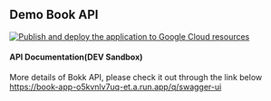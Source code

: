 ## Demo Book API
[![Publish and deploy the application to Google Cloud resources](https://github.com/lonecalvary78/book-app/actions/workflows/publish-and-deploy-app-to-gcp-resources.yaml/badge.svg)](https://github.com/lonecalvary78/book-app/actions/workflows/publish-and-deploy-app-to-gcp-resources.yaml)

#### API Documentation(DEV Sandbox)
More details of Bokk API, please check it out through the link below
https://book-app-o5kvnlv7uq-et.a.run.app/q/swagger-ui


